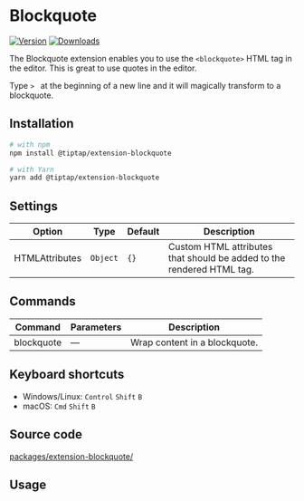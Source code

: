 # Blockquote
[![Version](https://img.shields.io/npm/v/@tiptap/extension-blockquote.svg?label=version)](https://www.npmjs.com/package/@tiptap/extension-blockquote)
[![Downloads](https://img.shields.io/npm/dm/@tiptap/extension-blockquote.svg)](https://npmcharts.com/compare/@tiptap/extension-blockquote?minimal=true)

The Blockquote extension enables you to use the `<blockquote>` HTML tag in the editor. This is great to use quotes in the editor.

Type <code>>&nbsp;</code> at the beginning of a new line and it will magically transform to a blockquote.

## Installation
```bash
# with npm
npm install @tiptap/extension-blockquote

# with Yarn
yarn add @tiptap/extension-blockquote
```

## Settings
| Option         | Type     | Default | Description                                                           |
| -------------- | -------- | ------- | --------------------------------------------------------------------- |
| HTMLAttributes | `Object` | `{}`    | Custom HTML attributes that should be added to the rendered HTML tag. |

## Commands
| Command    | Parameters | Description                   |
| ---------- | ---------- | ----------------------------- |
| blockquote | —          | Wrap content in a blockquote. |

## Keyboard shortcuts
* Windows/Linux: `Control`&nbsp;`Shift`&nbsp;`B`
* macOS: `Cmd`&nbsp;`Shift`&nbsp;`B`

## Source code
[packages/extension-blockquote/](https://github.com/ueberdosis/tiptap-next/blob/main/packages/extension-blockquote/)

## Usage
<demo name="Nodes/Blockquote" highlight="3-5,17,36" />
